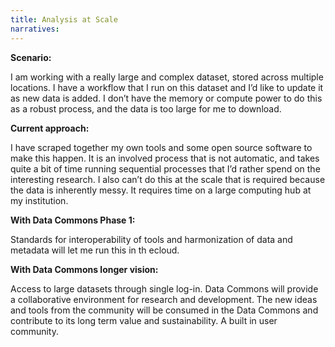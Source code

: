```yaml
---
title: Analysis at Scale
narratives:
---
```


**Scenario:**

I am working with a really large and complex dataset, stored across
multiple locations.  I have a workflow that I run on this dataset and
I’d like to update it as new data is added. I don’t have the memory or
compute power to do this as a robust process, and the data is too
large for me to download.

**Current approach:**

I have scraped together my own tools and some open source software to
make this happen. It is an involved process that is not automatic, and
takes quite a bit of time running sequential processes that I’d rather
spend on the interesting research. I also can’t do this at the scale
that is required because the data is inherently messy. It requires time
on a large computing hub at my institution.

**With Data Commons Phase 1:**

Standards for interoperability of tools and harmonization of data and
metadata will let me run this in th ecloud.

**With Data Commons longer vision:**

Access to large datasets through single log-in. Data Commons will
provide a collaborative environment for research and development. The
new ideas and tools from the community will be consumed in the Data
Commons and contribute to its long term value and sustainability. A
built in user community.
